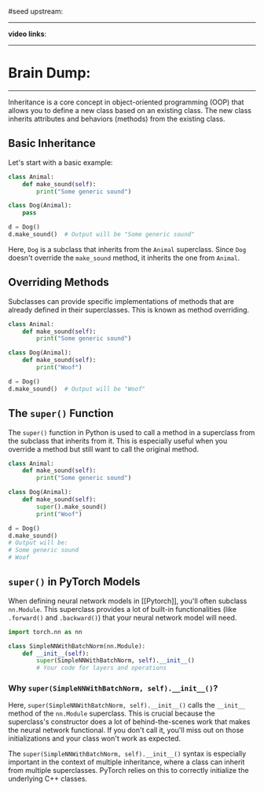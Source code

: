 #seed 
upstream:

---

**video links**: 

---

# Brain Dump: 


--- 


Inheritance is a core concept in object-oriented programming (OOP) that allows you to define a new class based on an existing class. The new class inherits attributes and behaviors (methods) from the existing class.

## Basic Inheritance

Let's start with a basic example:

```python
class Animal:
    def make_sound(self):
        print("Some generic sound")

class Dog(Animal):
    pass

d = Dog()
d.make_sound()  # Output will be "Some generic sound"
```

Here, `Dog` is a subclass that inherits from the `Animal` superclass. Since `Dog` doesn't override the `make_sound` method, it inherits the one from `Animal`.

## Overriding Methods

Subclasses can provide specific implementations of methods that are already defined in their superclasses. This is known as method overriding.

```python
class Animal:
    def make_sound(self):
        print("Some generic sound")

class Dog(Animal):
    def make_sound(self):
        print("Woof")

d = Dog()
d.make_sound()  # Output will be "Woof"
```

## The `super()` Function

The `super()` function in Python is used to call a method in a superclass from the subclass that inherits from it. This is especially useful when you override a method but still want to call the original method.

```python
class Animal:
    def make_sound(self):
        print("Some generic sound")

class Dog(Animal):
    def make_sound(self):
        super().make_sound()
        print("Woof")

d = Dog()
d.make_sound()
# Output will be:
# Some generic sound
# Woof
```

## `super()` in PyTorch Models

When defining neural network models in [[Pytorch]], you'll often subclass `nn.Module`. This superclass provides a lot of built-in functionalities (like `.forward()` and `.backward()`) that your neural network model will need.

```python
import torch.nn as nn

class SimpleNNWithBatchNorm(nn.Module):
    def __init__(self):
        super(SimpleNNWithBatchNorm, self).__init__()
        # Your code for layers and operations
```

### Why `super(SimpleNNWithBatchNorm, self).__init__()`?

Here, `super(SimpleNNWithBatchNorm, self).__init__()` calls the `__init__` method of the `nn.Module` superclass. This is crucial because the superclass's constructor does a lot of behind-the-scenes work that makes the neural network functional. If you don't call it, you'll miss out on those initializations and your class won't work as expected.

The `super(SimpleNNWithBatchNorm, self).__init__()` syntax is especially important in the context of multiple inheritance, where a class can inherit from multiple superclasses. PyTorch relies on this to correctly initialize the underlying C++ classes.





